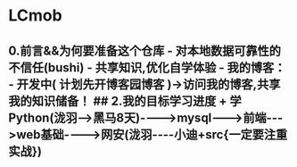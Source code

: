 # LCmob
## 0.前言&amp;&amp;为何要准备这个仓库  - 对本地数据可靠性的不信任(bushi) - 共享知识,优化自学体验 - 我的博客：   - 开发中( 计划先开博客园博客 )->**访问我的博客,共享我的知识储备！**  ## 2.我的目标学习进度  + **学Python(泷羽-->黑马8天)---->mysql--->前端--->web基础---->网安(泷羽----小迪+src{一定要注重实战})**
